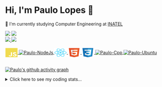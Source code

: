 <div>
  <h1> Hi, I'm Paulo Lopes 👋 </h1>
  <p>🔭 I'm currently studying Computer Engineering at <a href="https://inatel.br/home/" target="_blank">INATEL</a>
  
  </p>
  <div align="left"> 
  <a href="https://www.instagram.com/paulotc1999/" target="_blank"><img src="https://img.shields.io/badge/-Instagram-%23E4405F?style=for-the-badge&logo=instagram&logoColor=white" target="_blank"></a>
  <a href="https://www.linkedin.com/in/paulotc1999/" target="_blank"><img src="https://img.shields.io/badge/-LinkedIn-%230077B5?style=for-the-badge&logo=linkedin&logoColor=white" target="_blank"></a> 
</div>
  
</div>
<div align="left">
  <a href="https://github.com/paulotc1999">
  <img height="180em" src="https://github-readme-stats.vercel.app/api?username=paulotc1999&show_icons=true&theme=dark&include_all_commits=true&count_private=true&hide_rank=true"/>
  <img height="180em" src="https://github-readme-stats.vercel.app/api/top-langs/?username=paulotc1999&layout=compact&langs_count=7&theme=dark"/>
</div>
  
 <div style="display: inline_block"><br>
  <img align="center" alt="Paulo-Js" height="30" width="40" src="https://raw.githubusercontent.com/devicons/devicon/master/icons/javascript/javascript-plain.svg">
  <img align="center" alt="Paulo-NodeJs" height="30" width="40" src="https://cdn.jsdelivr.net/gh/devicons/devicon/icons/nodejs/nodejs-plain.svg">
  <img align="center" alt="Paulo-React" height="30" width="40" src="https://raw.githubusercontent.com/devicons/devicon/master/icons/react/react-original.svg">
  <img align="center" alt="Paulo-HTML" height="30" width="40" src="https://raw.githubusercontent.com/devicons/devicon/master/icons/html5/html5-original.svg">
  <img align="center" alt="Paulo-CSS" height="30" width="40" src="https://raw.githubusercontent.com/devicons/devicon/master/icons/css3/css3-original.svg">
  <img align="center" alt="Paulo-Cpp" height="30" width="40" src="https://cdn.jsdelivr.net/gh/devicons/devicon/icons/cplusplus/cplusplus-original.svg">
  <img align="center" alt="Paulo-Ubuntu" height="30" width="40" src="https://cdn.jsdelivr.net/gh/devicons/devicon/icons/ubuntu/ubuntu-plain.svg">
  
</div>
</a>

</br>

[![Paulo's github activity graph](https://activity-graph.herokuapp.com/graph?username=paulotc1999&theme=chartreuse-dark)](https://github.com/ashutosh00710/github-readme-activity-graph)


<div>
<details>
      <summary>Click here to see my coding stats...</summary>
      
<!--START_SECTION:waka-->
![Code Time](http://img.shields.io/badge/Code%20Time-12%20hrs%2031%20mins-blue)

![Profile Views](http://img.shields.io/badge/Profile%20Views-62-blue)

![Lines of code](https://img.shields.io/badge/From%20Hello%20World%20I%27ve%20Written-488%20Thousand%20lines%20of%20code-blue)

**I'm an Early 🐤** 

```text
🌞 Morning    76 commits     ██████████░░░░░░░░░░░░░░░   42.22% 
🌆 Daytime    47 commits     ██████░░░░░░░░░░░░░░░░░░░   26.11% 
🌃 Evening    56 commits     ███████░░░░░░░░░░░░░░░░░░   31.11% 
🌙 Night      1 commits      ░░░░░░░░░░░░░░░░░░░░░░░░░   0.56%

```
📅 **I'm Most Productive on Sunday** 

```text
Monday       21 commits     ███░░░░░░░░░░░░░░░░░░░░░░   11.67% 
Tuesday      33 commits     ████░░░░░░░░░░░░░░░░░░░░░   18.33% 
Wednesday    13 commits     █░░░░░░░░░░░░░░░░░░░░░░░░   7.22% 
Thursday     26 commits     ███░░░░░░░░░░░░░░░░░░░░░░   14.44% 
Friday       28 commits     ████░░░░░░░░░░░░░░░░░░░░░   15.56% 
Saturday     20 commits     ██░░░░░░░░░░░░░░░░░░░░░░░   11.11% 
Sunday       39 commits     █████░░░░░░░░░░░░░░░░░░░░   21.67%

```


📊 **This Week I Spent My Time On** 

```text
⌚︎ Time Zone: America/Sao_Paulo

💬 Programming Languages: 
JavaScript               6 hrs 47 mins       ████████████████████████░   96.17% 
HTML                     14 mins             ░░░░░░░░░░░░░░░░░░░░░░░░░   3.41% 
JSON                     1 min               ░░░░░░░░░░░░░░░░░░░░░░░░░   0.28% 
Markdown                 0 secs              ░░░░░░░░░░░░░░░░░░░░░░░░░   0.14%

🔥 Editors: 
VS Code                  7 hrs 4 mins        █████████████████████████   100.0%

💻 Operating System: 
Windows                  7 hrs 4 mins        █████████████████████████   100.0%

```


 Last Updated on 13/01/2022
<!--END_SECTION:waka-->


